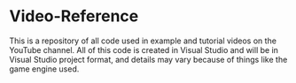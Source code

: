 # Video-Reference
This is a repository of all code used in example and tutorial videos on the YouTube channel. All of this code is created in Visual Studio and will be in Visual Studio project format, and details may vary because of things like the game engine used.

